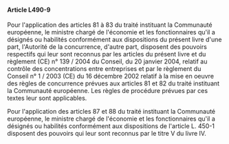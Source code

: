 #### Article L490-9

Pour l'application des articles 81 à 83 du traité instituant la Communauté européenne, le ministre chargé de l'économie et les fonctionnaires qu'il a désignés ou habilités conformément aux dispositions du présent livre d'une part, l'Autorité de la concurrence, d'autre part, disposent des pouvoirs respectifs qui leur sont reconnus par les articles du présent livre et du règlement (CE) n° 139 / 2004 du Conseil, du 20 janvier 2004, relatif au contrôle des concentrations entre entreprises et par le règlement du Conseil n° 1 / 2003 (CE) du 16 décembre 2002 relatif à la mise en oeuvre des règles de concurrence prévues aux articles 81 et 82 du traité instituant la Communauté européenne. Les règles de procédure prévues par ces textes leur sont applicables.

Pour l'application des articles 87 et 88 du traité instituant la Communauté européenne, le ministre chargé de l'économie et les fonctionnaires qu'il a désignés ou habilités conformément aux dispositions de l'article L. 450-1 disposent des pouvoirs qui leur sont reconnus par le titre V du livre IV.

